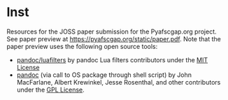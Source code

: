 Inst
================================================================================
Resources for the JOSS paper submission for the Pyafscgap.org project. See paper preview at https://pyafscgap.org/static/paper.pdf. Note that the paper preview uses the following open source tools:

 - [pandoc/luafilters](https://github.com/pandoc/lua-filters) by pandoc Lua filters contributors under the [MIT License](https://github.com/pandoc/lua-filters/blob/master/LICENSE)
 - [pandoc](https://pandoc.org/) (via call to OS package through shell script) by John MacFarlane, Albert Krewinkel, Jesse Rosenthal, and other contributors under the [GPL License](https://github.com/jgm/pandoc#license).
